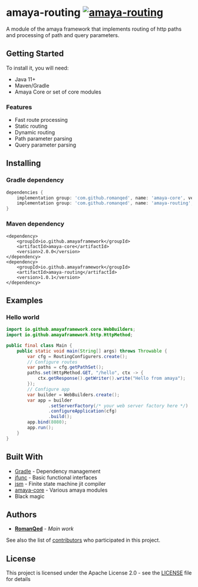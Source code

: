 # amaya-routing [![amaya-routing](https://img.shields.io/maven-central/v/io.github.amayaframework/amaya-routing?color=blue)](https://repo1.maven.org/maven2/io/github/amayaframework/amaya-routing)

A module of the amaya framework that implements routing of http paths
and processing of path and query parameters.

## Getting Started

To install it, you will need:

* Java 11+
* Maven/Gradle
* Amaya Core or set of core modules

### Features

* Fast route processing
* Static routing
* Dynamic routing
* Path parameter parsing
* Query parameter parsing

## Installing

### Gradle dependency

```Groovy
dependencies {
    implementation group: 'com.github.romanqed', name: 'amaya-core', version: '2.0.0'
    implementation group: 'com.github.romanqed', name: 'amaya-routing', version: '1.0.1'
}
```

### Maven dependency

```
<dependency>
    <groupId>io.github.amayaframework</groupId>
    <artifactId>amaya-core</artifactId>
    <version>2.0.0</version>
</dependency>
<dependency>
    <groupId>io.github.amayaframework</groupId>
    <artifactId>amaya-routing</artifactId>
    <version>1.0.1</version>
</dependency>
```

## Examples

### Hello world

```Java
import io.github.amayaframework.core.WebBuilders;
import io.github.amayaframework.http.HttpMethod;

public final class Main {
    public static void main(String[] args) throws Throwable {
        var cfg = RoutingConfigurers.create();
        // Configure routes
        var paths = cfg.getPathSet();
        paths.set(HttpMethod.GET, "/hello", ctx -> {
            ctx.getResponse().getWriter().write("Hello from amaya");
        });
        // Configure app
        var builder = WebBuilders.create();
        var app = builder
                .setServerFactory(/* your web server factory here */)
                .configureApplication(cfg)
                .build();
        app.bind(8080);
        app.run();
    }
}

```

## Built With

* [Gradle](https://gradle.org) - Dependency management
* [jfunc](https://github.com/RomanQed/jfunc) - Basic functional interfaces
* [jsm](https://github.com/RomanQed/jsm) - Finite state machine jit compiler
* [amaya-core](https://github.com/AmayaFramework/amaya-core) - Various amaya modules
* Black magic

## Authors

* **[RomanQed](https://github.com/RomanQed)** - *Main work*

See also the list of [contributors](https://github.com/AmayaFramework/amaya-jetty/contributors)
who participated in this project.

## License

This project is licensed under the Apache License 2.0 - see the [LICENSE](LICENSE) file for details
